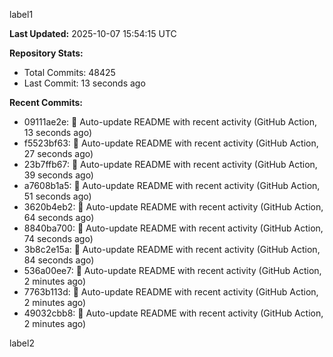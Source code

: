 
label1 
<!-- ACTIVITY_START -->
**Last Updated:** 2025-10-07 15:54:15 UTC

**Repository Stats:**
- Total Commits: 48425
- Last Commit: 13 seconds ago

**Recent Commits:**
- 09111ae2e: 🤖 Auto-update README with recent activity (GitHub Action, 13 seconds ago)
- f5523bf63: 🤖 Auto-update README with recent activity (GitHub Action, 27 seconds ago)
- 23b7ffb67: 🤖 Auto-update README with recent activity (GitHub Action, 39 seconds ago)
- a7608b1a5: 🤖 Auto-update README with recent activity (GitHub Action, 51 seconds ago)
- 3620b4eb2: 🤖 Auto-update README with recent activity (GitHub Action, 64 seconds ago)
- 8840ba700: 🤖 Auto-update README with recent activity (GitHub Action, 74 seconds ago)
- 3b8c2e15a: 🤖 Auto-update README with recent activity (GitHub Action, 84 seconds ago)
- 536a00ee7: 🤖 Auto-update README with recent activity (GitHub Action, 2 minutes ago)
- 7763b113d: 🤖 Auto-update README with recent activity (GitHub Action, 2 minutes ago)
- 49032cbb8: 🤖 Auto-update README with recent activity (GitHub Action, 2 minutes ago)
<!-- ACTIVITY_END -->

label2
